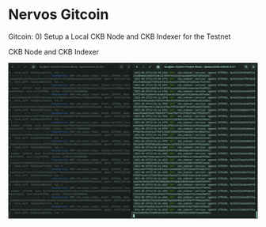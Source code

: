 # Nervos Gitcoin
Gitcoin: 0) Setup a Local CKB Node and CKB Indexer for the Testnet


CKB Node and CKB Indexer

![alt text](https://github.com/kevgllt/Hackathon-Nervos-Gitcoin-0/blob/main/nervos-gitcoin-0.png?raw=true)

